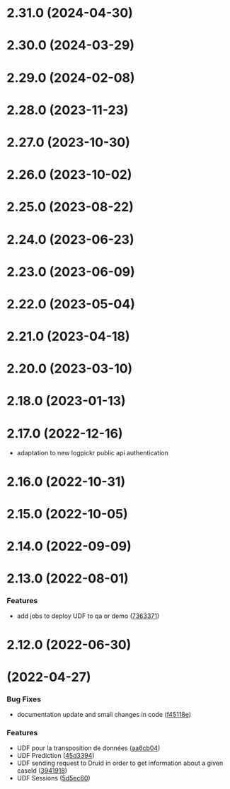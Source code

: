 # 2.31.0 (2024-04-30)



# 2.30.0 (2024-03-29)



# 2.29.0 (2024-02-08)



# 2.28.0 (2023-11-23)



# 2.27.0 (2023-10-30)



# 2.26.0 (2023-10-02)



# 2.25.0 (2023-08-22)



# 2.24.0 (2023-06-23)



# 2.23.0 (2023-06-09)



# 2.22.0 (2023-05-04)



# 2.21.0 (2023-04-18)



# 2.20.0 (2023-03-10)



# 2.18.0 (2023-01-13)



# 2.17.0 (2022-12-16)

* adaptation to new logpickr public api authentication

# 2.16.0 (2022-10-31)



# 2.15.0 (2022-10-05)



# 2.14.0 (2022-09-09)



# 2.13.0 (2022-08-01)


### Features

* add jobs to deploy UDF to qa or demo ([7363371](https://gitlab.com/igrafx/logpickr/logpickr-ksqldb-udf/commit/73633712b2dcd6097bfbb2ac09e0687f1b3933fc))


# 2.12.0 (2022-06-30)


#  (2022-04-27)


### Bug Fixes

* documentation update and small changes in code ([f45118e](https://gitlab.com/igrafx/logpickr/logpickr-ksqldb-udf/commit/f45118e8cdd7aee24d686065e71be51033cc3f54))


### Features

* UDF pour la transposition de données ([aa6cb04](https://gitlab.com/igrafx/logpickr/logpickr-ksqldb-udf/commit/aa6cb04f804374fb8741b40479ad71a51ff2b213))
* UDF Prediction ([45d3394](https://gitlab.com/igrafx/logpickr/logpickr-ksqldb-udf/commit/45d3394dbb7aa56ec98647e8dff8832486797f54))
* UDF sending request to Druid in order to get information about a given caseId ([3941918](https://gitlab.com/igrafx/logpickr/logpickr-ksqldb-udf/commit/3941918aa4960e1a331df61202077b16365bb347))
* UDF Sessions ([5d5ec60](https://gitlab.com/igrafx/logpickr/logpickr-ksqldb-udf/commit/5d5ec602af4d3357046d235364fc2b89960fdfd1))



